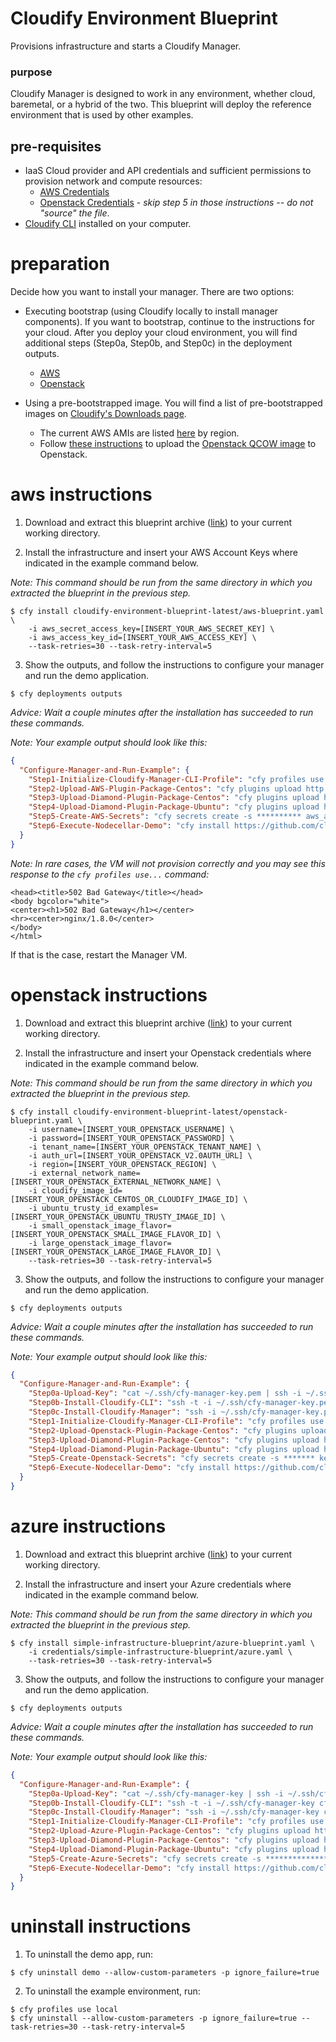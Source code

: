 
# Cloudify Environment Blueprint

Provisions infrastructure and starts a Cloudify Manager.


### purpose

Cloudify Manager is designed to work in any environment, whether cloud, baremetal, or a hybrid of the two. This blueprint will deploy the reference environment that is used by other examples.


## pre-requisites

- IaaS Cloud provider and API credentials and sufficient permissions to provision network and compute resources:
  - [AWS Credentials](http://docs.aws.amazon.com/general/latest/gr/aws-sec-cred-types.html)
  - [Openstack Credentials](https://docs.openstack.org/user-guide/common/cli-set-environment-variables-using-openstack-rc.html) - *skip step 5 in those instructions -- do not "source" the file*.
- [Cloudify CLI](http://docs.getcloudify.org/4.0.0/installation/from-packages/) installed on your computer.


# preparation

Decide how you want to install your manager. There are two options:

* Executing bootstrap (using Cloudify locally to install manager components). If you want to bootstrap, continue to the instructions for your cloud. After you deploy your cloud environment, you will find additional steps (Step0a, Step0b, and Step0c) in the deployment outputs.
  - [AWS](#aws-instructions)
  - [Openstack](#openstack-instructions)

* Using a pre-bootstrapped image. You will find a list of pre-bootstrapped images on [Cloudify's Downloads page](http://cloudify.co/downloads/get_cloudify.html).
  - The current AWS AMIs are listed [here](http://cloudify.co/thank_you_aws_ent) by region.
  - Follow [these instructions](https://docs.openstack.org/user-guide/dashboard-manage-images.html) to upload the [Openstack QCOW image](http://cloudify.co/downloads/get_cloudify.html) to Openstack.


# aws instructions

1. Download and extract this blueprint archive ([link](https://github.com/cloudify-examples/cloudify-environment-blueprint/archive/latest.zip)) to your current working directory.

2. Install the infrastructure and insert your AWS Account Keys where indicated in the example command below.

_Note: This command should be run from the same directory in which you extracted the blueprint in the previous step._

```shell
$ cfy install cloudify-environment-blueprint-latest/aws-blueprint.yaml \
    -i aws_secret_access_key=[INSERT_YOUR_AWS_SECRET_KEY] \
    -i aws_access_key_id=[INSERT_YOUR_AWS_ACCESS_KEY] \
    --task-retries=30 --task-retry-interval=5
```


3. Show the outputs, and follow the instructions to configure your manager and run the demo application.

```shell
$ cfy deployments outputs
```

_Advice: Wait a couple minutes after the installation has succeeded to run these commands._

_Note: Your example output should look like this:_

```json
{
  "Configure-Manager-and-Run-Example": {
    "Step1-Initialize-Cloudify-Manager-CLI-Profile": "cfy profiles use -s centos -k ~/.ssh/cfy-manager-key.pem -u admin -p admin -t default_tenant **********",
    "Step2-Upload-AWS-Plugin-Package-Centos": "cfy plugins upload http://repository.cloudifysource.org/cloudify/wagons/cloudify-aws-plugin/1.4.4/cloudify_aws_plugin-1.4.4-py27-none-linux_x86_64-centos-Core.wgn",
    "Step3-Upload-Diamond-Plugin-Package-Centos": "cfy plugins upload http://repository.cloudifysource.org/cloudify/wagons/cloudify-diamond-plugin/1.3.5/cloudify_diamond_plugin-1.3.5-py27-none-linux_x86_64-centos-Core.wgn",
    "Step4-Upload-Diamond-Plugin-Package-Ubuntu": "cfy plugins upload http://repository.cloudifysource.org/cloudify/wagons/cloudify-diamond-plugin/1.3.5/cloudify_diamond_plugin-1.3.5-py27-none-linux_x86_64-Ubuntu-trusty.wgn",
    "Step5-Create-AWS-Secrets": "cfy secrets create -s ********** aws_access_key_id && cfy secrets create  -s ********** aws_secret_access_key",
    "Step6-Execute-Nodecellar-Demo": "cfy install https://github.com/cloudify-examples/nodecellar-auto-scale-auto-heal-blueprint/archive/4.0.zip -b demo -n aws-haproxy-blueprint.yaml -i ec2_region_name=us-east-1 -i ec2_region_endpoint=ec2.us-east-1.amazonaws.com -i vpc_id=********** -i public_subnet_id=********** -i private_subnet_id=********** -i availability_zone=us-east-1e -i ami=ami-772aa961"
  }
}
```

_Note: In rare cases, the VM will not provision correctly and you may see this response to the ```cfy profiles use...``` command:_

```shell
<head><title>502 Bad Gateway</title></head>
<body bgcolor="white">
<center><h1>502 Bad Gateway</h1></center>
<hr><center>nginx/1.8.0</center>
</body>
</html>
```

If that is the case, restart the Manager VM.


# openstack instructions

1. Download and extract this blueprint archive ([link](https://github.com/cloudify-examples/cloudify-environment-blueprint/archive/latest.zip)) to your current working directory.

2. Install the infrastructure and insert your Openstack credentials where indicated in the example command below.

_Note: This command should be run from the same directory in which you extracted the blueprint in the previous step._

```shell
$ cfy install cloudify-environment-blueprint-latest/openstack-blueprint.yaml \
    -i username=[INSERT_YOUR_OPENSTACK_USERNAME] \
    -i password=[INSERT_YOUR_OPENSTACK_PASSWORD] \
    -i tenant_name=[INSERT_YOUR_OPENSTACK_TENANT_NAME] \
    -i auth_url=[INSERT_YOUR_OPENSTACK_V2.0AUTH_URL] \
    -i region=[INSERT_YOUR_OPENSTACK_REGION] \
    -i external_network_name=[INSERT_YOUR_OPENSTACK_EXTERNAL_NETWORK_NAME] \
    -i cloudify_image_id=[INSERT_YOUR_OPENSTACK_CENTOS_OR_CLOUDIFY_IMAGE_ID] \
    -i ubuntu_trusty_id_examples=[INSERT_YOUR_OPENSTACK_UBUNTU_TRUSTY_IMAGE_ID] \
    -i small_openstack_image_flavor=[INSERT_YOUR_OPENSTACK_SMALL_IMAGE_FLAVOR_ID] \
    -i large_openstack_image_flavor=[INSERT_YOUR_OPENSTACK_LARGE_IMAGE_FLAVOR_ID] \
    --task-retries=30 --task-retry-interval=5
```


3. Show the outputs, and follow the instructions to configure your manager and run the demo application.

```shell
$ cfy deployments outputs
```

_Advice: Wait a couple minutes after the installation has succeeded to run these commands._

_Note: Your example output should look like this:_

```json
{
  "Configure-Manager-and-Run-Example": {
    "Step0a-Upload-Key": "cat ~/.ssh/cfy-manager-key.pem | ssh -i ~/.ssh/cfy-manager-key.pem centos@***.***.***.*** 'cat >> ~/.ssh/key.pem && chmod 600 ~/.ssh/key.pem'",
    "Step0b-Install-Cloudify-CLI": "ssh -t -i ~/.ssh/cfy-manager-key.pem centos@***.***.***.*** 'sudo rpm -i http://repository.cloudifysource.org/cloudify/4.0.1/sp-release/cloudify-4.0.1~sp.el6.x86_64.rpm'",
    "Step0c-Install-Cloudify-Manager": "ssh -i ~/.ssh/cfy-manager-key.pem centos@***.***.***.*** 'cfy bootstrap --install-plugins /opt/cfy/cloudify-manager-blueprints/simple-manager-blueprint.yaml -i public_ip=***.***.***.*** -i private_ip=***.***.***.*** -i ssh_user=centos -i ssh_key_filename=~/.ssh/key.pem -i agents_user=ubuntu -i ignore_bootstrap_validations=false -i admin_username=admin -i admin_password=admin'",
    "Step1-Initialize-Cloudify-Manager-CLI-Profile": "cfy profiles use -s centos -k ~/.ssh/cfy-manager-key.pem -u admin -p admin -t default_tenant ***.***.***.***",
    "Step2-Upload-Openstack-Plugin-Package-Centos": "cfy plugins upload http://repository.cloudifysource.org/cloudify/wagons/cloudify-openstack-plugin/2.0.1/cloudify_openstack_plugin-2.0.1-py27-none-linux_x86_64-centos-Core.wgn",
    "Step3-Upload-Diamond-Plugin-Package-Centos": "cfy plugins upload http://repository.cloudifysource.org/cloudify/wagons/cloudify-diamond-plugin/1.3.5/cloudify_diamond_plugin-1.3.5-py27-none-linux_x86_64-centos-Core.wgn",
    "Step4-Upload-Diamond-Plugin-Package-Ubuntu": "cfy plugins upload http://repository.cloudifysource.org/cloudify/wagons/cloudify-diamond-plugin/1.3.5/cloudify_diamond_plugin-1.3.5-py27-none-linux_x86_64-Ubuntu-trusty.wgn",
    "Step5-Create-Openstack-Secrets": "cfy secrets create -s ******* keystone_username && cfy secrets create  -s ******* keystone_password && cfy secrets create  -s ******* keystone_tenant_name && cfy secrets create -s ******* keystone_url",
    "Step6-Execute-Nodecellar-Demo": "cfy install https://github.com/cloudify-examples/nodecellar-auto-scale-auto-heal-blueprint/archive/4.0.zip -b demo -n openstack-haproxy-blueprint.yaml -i region=RegionOne -i external_network_name=GATEWAY_NET -i router_name=network0_router -i public_network_name=network0 -i private_network_name=network1 -i public_subnet_name=network0_subnet -i private_subnet_name=network1_subnet -i image=e41430f7-9131-495b-927f-e7dc4b8994c8 -i flavor=1"
  }
}
```


# azure instructions

1. Download and extract this blueprint archive ([link](https://github.com/cloudify-examples/cloudify-environment-blueprint/archive/latest.zip)) to your current working directory.

2. Install the infrastructure and insert your Azure credentials where indicated in the example command below.

_Note: This command should be run from the same directory in which you extracted the blueprint in the previous step._

```shell
$ cfy install simple-infrastructure-blueprint/azure-blueprint.yaml \
    -i credentials/simple-infrastructure-blueprint/azure.yaml \
    --task-retries=30 --task-retry-interval=5
```


3. Show the outputs, and follow the instructions to configure your manager and run the demo application.

```shell
$ cfy deployments outputs
```

_Advice: Wait a couple minutes after the installation has succeeded to run these commands._

_Note: Your example output should look like this:_

```json
{
  "Configure-Manager-and-Run-Example": {
    "Step0a-Upload-Key": "cat ~/.ssh/cfy-manager-key | ssh -i ~/.ssh/cfy-manager-key cfyuser@***.***.***.*** 'cat >> ~/.ssh/key.pem && chmod 600 ~/.ssh/key.pem'",
    "Step0b-Install-Cloudify-CLI": "ssh -t -i ~/.ssh/cfy-manager-key cfyuser@***.***.***.*** 'sudo rpm -i http://repository.cloudifysource.org/cloudify/4.0.1/sp-release/cloudify-4.0.1~sp.el6.x86_64.rpm'",
    "Step0c-Install-Cloudify-Manager": "ssh -i ~/.ssh/cfy-manager-key cfyuser@***.***.***.*** 'cfy bootstrap --install-plugins /opt/cfy/cloudify-manager-blueprints/simple-manager-blueprint.yaml -i public_ip=40.71.173.208 -i private_ip=10.10.0.4 -i ssh_user=cfyuser -i ssh_key_filename=~/.ssh/key.pem -i agents_user=ubuntu -i ignore_bootstrap_validations=false -i admin_username=admin -i admin_password=admin'",
    "Step1-Initialize-Cloudify-Manager-CLI-Profile": "cfy profiles use -s cfyuser -k ~/.ssh/cfy-manager-key -u admin -p admin -t default_tenant ***.***.***.***",
    "Step2-Upload-Azure-Plugin-Package-Centos": "cfy plugins upload http://repository.cloudifysource.org/cloudify/wagons/cloudify-azure-plugin/1.4.1/cloudify_azure_plugin-1.4.1-py27-none-linux_x86_64-centos-Core.wgn",
    "Step3-Upload-Diamond-Plugin-Package-Centos": "cfy plugins upload http://repository.cloudifysource.org/cloudify/wagons/cloudify-diamond-plugin/1.3.5/cloudify_diamond_plugin-1.3.5-py27-none-linux_x86_64-centos-Core.wgn",
    "Step4-Upload-Diamond-Plugin-Package-Ubuntu": "cfy plugins upload http://repository.cloudifysource.org/cloudify/wagons/cloudify-diamond-plugin/1.3.5/cloudify_diamond_plugin-1.3.5-py27-none-linux_x86_64-Ubuntu-trusty.wgn",
    "Step5-Create-Azure-Secrets": "cfy secrets create -s ***************** subscription_id && cfy secrets create  -s ***************** tenant_id && cfy secrets create  -s ***************** client_id && cfy secrets create  -s ***************** client_secret",
    "Step6-Execute-Nodecellar-Demo": "cfy install https://github.com/cloudify-examples/nodecellar-auto-scale-auto-heal-blueprint/archive/4.0.zip -b demo -n azure-haproxy-blueprint.yaml -i location=eastus -i mgr_resource_group_name=******* -i mgr_virtual_network_name=******* -i mgr_subnet_name=******* -i vm_os_username_public_key_data='************' -i cloudify_manager_agent_key_path=/home/cfyuser/.ssh/key.pem"
  }
}
```

# uninstall instructions

1. To uninstall the demo app, run:

```shell
$ cfy uninstall demo --allow-custom-parameters -p ignore_failure=true
```


2. To uninstall the example environment, run:

```shell
$ cfy profiles use local
$ cfy uninstall --allow-custom-parameters -p ignore_failure=true --task-retries=30 --task-retry-interval=5
```
